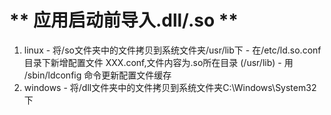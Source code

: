 ** 应用启动前导入.dll/.so **
========================
1. linux 
        - 将/so文件夹中的文件拷贝到系统文件夹/usr/lib下
        - 在/etc/ld.so.conf目录下新增配置文件 XXX.conf,文件内容为.so所在目录 (/usr/lib)
        - 用 /sbin/ldconfig 命令更新配置文件缓存
2. windows
        - 将/dll文件夹中的文件拷贝到系统文件夹C:\Windows\System32下        